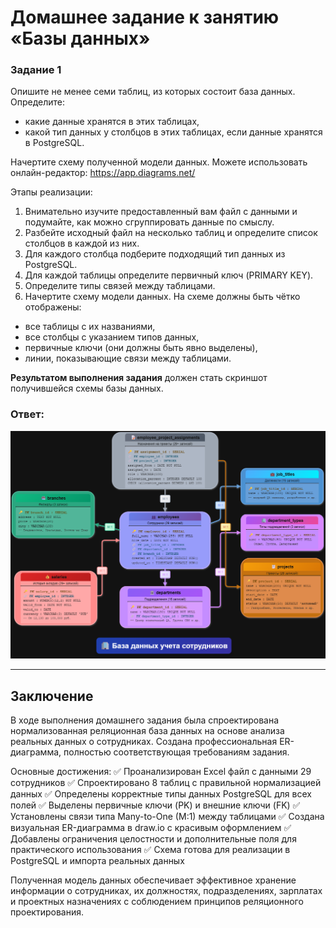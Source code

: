 # Домашнее задание к занятию «Базы данных»

### Задание 1

Опишите не менее семи таблиц, из которых состоит база данных. Определите:

- какие данные хранятся в этих таблицах,
- какой тип данных у столбцов в этих таблицах, если данные хранятся в PostgreSQL.

Начертите схему полученной модели данных. Можете использовать онлайн-редактор: https://app.diagrams.net/

Этапы реализации:
1.	Внимательно изучите предоставленный вам файл с данными и подумайте, как можно сгруппировать данные по смыслу.
2.	Разбейте исходный файл на несколько таблиц и определите список столбцов в каждой из них. 
3.	Для каждого столбца подберите подходящий тип данных из PostgreSQL. 
4.	Для каждой таблицы определите первичный ключ (PRIMARY KEY).
5.	Определите типы связей между таблицами. 
6.	Начертите схему модели данных.
На схеме должны быть чётко отображены:
   - все таблицы с их названиями,
   - все столбцы  с указанием типов данных,
   - первичные ключи (они должны быть явно выделены),
   - линии, показывающие связи между таблицами.

**Результатом выполнения задания** должен стать скриншот получившейся схемы базы данных.

### Ответ:

![alt text](screenshots/1.png)

---

## Заключение

В ходе выполнения домашнего задания была спроектирована нормализованная реляционная база данных на основе анализа реальных данных о сотрудниках. Создана профессиональная ER-диаграмма, полностью соответствующая требованиям задания.

Основные достижения:
✅ Проанализирован Excel файл с данными 29 сотрудников
✅ Спроектировано 8 таблиц с правильной нормализацией данных
✅ Определены корректные типы данных PostgreSQL для всех полей
✅ Выделены первичные ключи (PK) и внешние ключи (FK)
✅ Установлены связи типа Many-to-One (M:1) между таблицами
✅ Создана визуальная ER-диаграмма в draw.io с красивым оформлением
✅ Добавлены ограничения целостности и дополнительные поля для практического использования
✅ Схема готова для реализации в PostgreSQL и импорта реальных данных

Полученная модель данных обеспечивает эффективное хранение информации о сотрудниках, их должностях, подразделениях, зарплатах и проектных назначениях с соблюдением принципов реляционного проектирования.